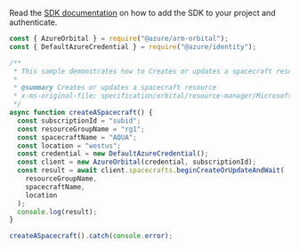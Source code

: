 Read the [SDK documentation](https://github.com/Azure/azure-sdk-for-js/blob/%40azure%2Farm-orbital_1.0.0/sdk/orbital/arm-orbital/README.md) on how to add the SDK to your project and authenticate.

```javascript
const { AzureOrbital } = require("@azure/arm-orbital");
const { DefaultAzureCredential } = require("@azure/identity");

/**
 * This sample demonstrates how to Creates or updates a spacecraft resource
 *
 * @summary Creates or updates a spacecraft resource
 * x-ms-original-file: specification/orbital/resource-manager/Microsoft.Orbital/stable/2022-03-01/examples/SpacecraftCreate.json
 */
async function createASpacecraft() {
  const subscriptionId = "subid";
  const resourceGroupName = "rg1";
  const spacecraftName = "AQUA";
  const location = "westus";
  const credential = new DefaultAzureCredential();
  const client = new AzureOrbital(credential, subscriptionId);
  const result = await client.spacecrafts.beginCreateOrUpdateAndWait(
    resourceGroupName,
    spacecraftName,
    location
  );
  console.log(result);
}

createASpacecraft().catch(console.error);
```
